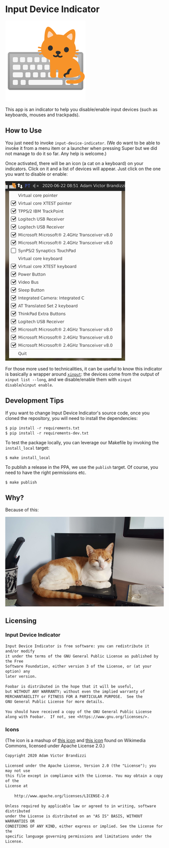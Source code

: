 # Input Device Indicator

![The icon of the application: an orange cat over a keyboard](inputdeviceindicator/resources/input-device-indicator.svg)

This app is an indicator to help you disable/enable input devices (such as keyboards, mouses and trackpads).

## How to Use

You just need to invoke `input-device-indicator`. (We do want to be able to 
invoke it from a menu item or a launcher when pressing Super but we did not 
manage to do it so far. Any help is welcome.)

Once activated, there will be an icon (a cat on a keyboard) on your indicators.
Click on it and a list of devices will appear. Just click on the one you want
to disable or enable:

![A screenshot of the indicator menu. There appears the icon, clicked, and a menu listing vários keyboard and mosue devices](doc/menu.png)

For those more used to technicalities, it can be useful to know this indicator
is basically a wrapper around
[`xinput`](https://www.x.org/archive/current/doc/man/man1/xinput.1.xhtml): the
devices come from the output of `xinput list --long`, and we disable/enable
them with `xinput disable`/`xinput enable`.

## Development Tips

If you want to change Input Device Indicator's source code, once you cloned the 
repository, you will need to install the dependencies:

    $ pip install -r requirements.txt
    $ pip install -r requirements-dev.txt

To test the package locally, you can leverage our Makefile by invoking the 
`install_local` target:

    $ make install_local

To publish a release in the PPA, we use the `publish` target. Of course, you 
need to have the right permissions etc.

    $ make publish

## Why?

Because of this:

![Picture of Mel, our loved cat, laying on the keyboard of my laptop.](doc/mel.png)

## Licensing

### Input Device Indicator

```
Input Device Indicator is free software: you can redistribute it and/or modify
it under the terms of the GNU General Public License as published by the Free
Software Foundation, either version 3 of the License, or (at your option) any
later version.

Foobar is distributed in the hope that it will be useful,
but WITHOUT ANY WARRANTY; without even the implied warranty of
MERCHANTABILITY or FITNESS FOR A PARTICULAR PURPOSE.  See the
GNU General Public License for more details.

You should have received a copy of the GNU General Public License
along with Foobar.  If not, see <https://www.gnu.org/licenses/>.
```

### Icons

(The icon is a mashup of [this
icon](https://commons.wikimedia.org/wiki/File:Noto_Emoji_Oreo_2328.svg) and
[this
icon](https://commons.wikimedia.org/wiki/File:Noto_Emoji_KitKat_1f408.svg)
found on Wikimedia Commons, licensed under Apache License 2.0.)

```
Copyright 2020 Adam Victor Brandizzi

Licensed under the Apache License, Version 2.0 (the "License"); you may not use
this file except in compliance with the License. You may obtain a copy of the
License at

    http://www.apache.org/licenses/LICENSE-2.0

Unless required by applicable law or agreed to in writing, software distributed
under the License is distributed on an "AS IS" BASIS, WITHOUT WARRANTIES OR
CONDITIONS OF ANY KIND, either express or implied. See the License for the
specific language governing permissions and limitations under the License.
```
